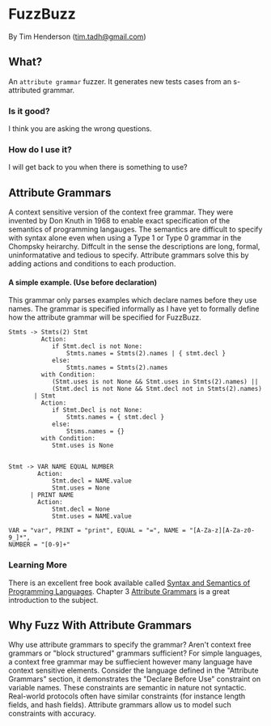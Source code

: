 FuzzBuzz
========

By Tim Henderson (tim.tadh@gmail.com)

What?
-----

An `attribute grammar` fuzzer. It generates new tests cases from an s-attributed
grammar.

### Is it good?

I think you are asking the wrong questions.

### How do I use it?

I will get back to you when there is something to use?

Attribute Grammars
------------------

A context sensitive version of the context free grammar. They were invented by
Don Knuth in 1968 to enable exact specification of the semantics of
programming langauges. The semantics are difficult to specify with syntax alone
even when using a Type 1 or Type 0 grammar in the Chompsky heirarchy. Diffcult
in the sense the descriptions are long, formal, uninformatative and tedious to
specify. Attribute grammars solve this by adding actions and conditions to each
production.

#### A simple example. (Use before declaration)

This grammar only parses examples which declare names before they use names.
The grammar is specified informally as I have yet to formally define how the
attribute grammar will be specified for FuzzBuzz. 

    Stmts -> Stmts(2) Stmt
             Action:
                if Stmt.decl is not None:
                    Stmts.names = Stmts(2).names | { stmt.decl }
                else:
                    Stmts.names = Stmts(2).names
             with Condition:
                (Stmt.uses is not None && Stmt.uses in Stmts(2).names) ||
                (Stmt.decl is not None && Stmt.decl not in Stmts(2).names)
           | Stmt
             Action:
                if Stmt.Decl is not None:
                    Stmts.names = { stmt.decl }
                else:
                    Stsms.names = {}
             with Condition:
                Stmt.uses is None
  

    Stmt -> VAR NAME EQUAL NUMBER
            Action:
                Stmt.decl = NAME.value
                Stmt.uses = None
          | PRINT NAME
            Action:
                Stmt.decl = None
                Stmt.uses = NAME.value

    VAR = "var", PRINT = "print", EQUAL = "=", NAME = "[A-Za-z][A-Za-z0-9_]*",
    NUMBER = "[0-9]+"

### Learning More

There is an excellent free book available called [Syntax and Semantics of
Programming Languages](http://www.divms.uiowa.edu/~slonnegr/plf/Book/).
Chapter 3
[Attribute Grammars](http://www.divms.uiowa.edu/~slonnegr/plf/Book/Chapter3.pdf) 
is a great introduction to the subject.

Why Fuzz With Attribute Grammars
--------------------------------

Why use attribute grammars to specify the grammar? Aren't context free grammars
or "block structured" grammars sufficient? For simple languages, a context free
grammar may be suffiecient however many language have context sensitive
elements. Consider the language defined in the "Attribute Grammars" section, it
demonstrates the "Declare Before Use" constraint on variable names. These
constraints are semantic in nature not syntactic. Real-world protocols often
have similar constraints (for instance length fields, and hash fields).
Attribute grammars allow us to model such constraints with accuracy.


